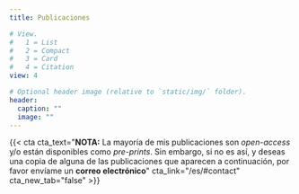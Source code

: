 ```yaml
---
title: Publicaciones

# View.
#   1 = List
#   2 = Compact
#   3 = Card
#   4 = Citation
view: 4

# Optional header image (relative to `static/img/` folder).
header:
  caption: ""
  image: ""
---
```


{{< cta cta_text="<strong>NOTA:</strong> La mayoría de mis publicaciones son <i>open-access</i> y/o están disponibles como <i>pre-prints</i>. Sin embargo, si no es así, y deseas una copia de alguna de las publicaciones que aparecen a continuación, por favor envíame un <strong>correo electrónico</strong>" cta_link="/es/#contact" cta_new_tab="false" >}}

